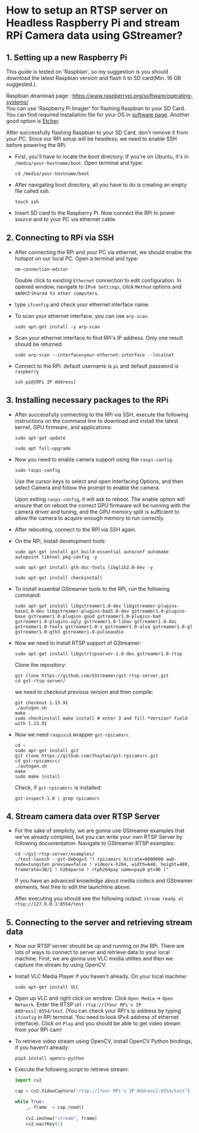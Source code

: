 # How to setup an RTSP server on Headless Raspberry Pi and stream RPi Camera data using GStreamer?


## 1. Setting up a new Raspberry Pi

This guide is tested on 'Raspbian', so my suggestion is you should download the latest Raspbian version and flash it to SD card(Min. 16 GB suggested.).

Raspbian download page : https://www.raspberrypi.org/software/operating-systems/ \
You can use 'Raspberry Pi Imager' for flashing Raspbian to your SD Card. You can find required installation file for your OS in [software page](https://www.raspberrypi.org/software/). Another good option is [Etcher](https://etcher.download/).


After successfully flashing Raspbian to your SD Card, don't remove it from your PC. Since our RPi setup will be headless, we need to enable SSH before powering the RPi.

* First, you'll have to locate the boot directory. If you're on Ubuntu, it's in `/media/your-hostname/boot`. Open terminal and type:  
    ```
    cd /media/your-hostname/boot
    ```

* After navigating boot directory,  all you have to do is  creating an empty file called ssh.

    ```
    touch ssh
    ```

* Insert SD card to the Raspberry Pi. Now connect the RPi to power source and to your PC via ethernet cable. 

## 2. Connecting to RPi via SSH

* After connecting the RPi and your PC via ethernet, we should enable the hotspot on our local PC. Open a terminal and type:

    ```
    nm-connection-editor
    ```
    
    Double click to existing `Ethernet` connection to edit configuration. In opened window, navigate to `IPv4 Settings`, click `Method` options and select `Shared to other computers`. 

* type `ifconfig` and check your ethernet interface name. 

* To scan your ethernet interface, you can use `arp-scan`. 

    ```
    sudo apt-get install -y arp-scan
    ```

* Scan your ethernet interface to find RPi's IP address. Only one result should be returned.

    ```
    sudo arp-scan --interface=your-ethernet-interface --localnet
    ```

* Connect to the RPi. default username is `pi` and default password is `raspberry`

    ```
    ssh pi@[RPi IP Address]
    ```

## 3. Installing necessary packages to the RPi

* After successfully connecting to the RPi via SSH, execute the following instructions on the command line to download and install the latest kernel, GPU firmware, and applications:

    ```
    sudo apt-get update
    ```
    
    ``` 
    sudo apt full-upgrade
    ```

* Now you need to enable camera support using the `raspi-config`.

    ```
    sudo raspi-config
    ```
    
    Use the cursor keys to select and open Interfacing Options, and then select Camera and follow the prompt to enable the camera.

    Upon exiting `raspi-config`, it will ask to reboot. The enable option will ensure that on reboot the correct GPU firmware will be running with the camera driver and tuning, and the GPU memory split is sufficient to allow the camera to acquire enough memory to run correctly.

* After rebooting, connect to the RPİ via SSH again.

* On the RPi, Install development tools: 

    ```
    sudo apt-get install git build-essential autoconf automake autopoint libtool pkg-config -y

    sudo apt-get install gtk-doc-tools libglib2.0-dev -y

    sudo apt-get install checkinstall
    
    ```

* To install essential GStreamer tools to the RPi, run the following command:

    ```
    sudo apt-get install libgstreamer1.0-dev libgstreamer-plugins-base1.0-dev libgstreamer-plugins-bad1.0-dev gstreamer1.0-plugins-base gstreamer1.0-plugins-good gstreamer1.0-plugins-bad gstreamer1.0-plugins-ugly gstreamer1.0-libav gstreamer1.0-doc gstreamer1.0-tools gstreamer1.0-x gstreamer1.0-alsa gstreamer1.0-gl gstreamer1.0-gtk3 gstreamer1.0-pulseaudio 
    
    ```

* Now we need to install RTSP support of GStreamer:
    
    ```
    sudo apt-get install libgstrtspserver-1.0-dev gstreamer1.0-rtsp
    ```
    
    Clone the repository:

    ```
    git clone https://github.com/GStreamer/gst-rtsp-server.git
    cd gst-rtsp-server/
    ```

    we need to checkout previous version and then compile:
    
    ```
    git checkout 1.13.91
    ./autogen.sh
    make
    sudo checkinstall make install # enter 3 and fill *Version* field with 1.13.91
    
    ```
* Now we need `raspivid` wrapper `gst-rpicamsrc`

    ```
    cd ~
    sudo apt-get install git
    git clone https://github.com/thaytan/gst-rpicamsrc.git
    cd gst-rpicamsrc/
    ./autogen.sh 
    make
    sudo make install
    ```

    Check,  if `gst-rpicamsrc` is installed:
    ```
    gst-inspect-1.0 | grep rpicamsrc
    ```

## 4. Stream camera data over RTSP Server

* For the sake of simplicty, we are gonna use GStreamer examples that we've already compiled, but you can write your own RTSP Server by following documentation. Navigate to GStreamer RTSP examples:
    ```
    cd ~/gst-rtsp-server/examples/
    ./test-launch --gst-debug=3 "( rpicamsrc bitrate=8000000 awb-mode=tungsten preview=false ! video/x-h264, width=640, height=480, framerate=30/1 ! h264parse ! rtph264pay name=pay0 pt=96 )" 
    ```
    If you have an advanced knowledge about media codecs and GStreamer elements, feel free to edit the launchline above.

    After executing you should see the following output: `stream ready at rtsp://127.0.0.1:8554/test`


## 5. Connecting to the server and retrieving stream data

* Now our RTSP server should be up and running on the RPi. There are lots of ways to connect to server and retrieve data to your local machine. First, we are gonna use VLC media utilites and then we capture the stream by using OpenCV.

* Install VLC Media Player if you haven't already. On your local machine:

    ```
    sudo apt-get install VLC
    ```

* Open up VLC and right click on window: Click `Open Media` -> `Open Network`. Enter the RTSP url : `rtsp://[Your RPi's IP Address]:8554/test`. (You can check your RPi's ip address by typing `ifconfig` in RPi terminal. You need to look IPv4 address of ethernet interface). Click on `Play` and you should be able to get video stream from your RPi cam!

* To retrieve video stream using OpenCV, install OpenCV Python bindings, if you haven't already:
    ```
    pip3 install opencv-python
    ```

* Execute the following script to retrieve stream:

    ```python
    import cv2 

    cap = cv2.VideoCapture("rtsp://[Your RPi's IP Address]:8554/test")

    while True:
        _, frame  = cap.read()
                
        cv2.imshow("stream", frame)
        cv2.waitKey(1)          

    ```


